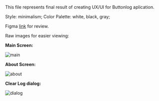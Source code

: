 This file represents final result of creating UX/UI for Buttonlog aplication. 

Style: minimalism;
Color Palette: white, black, gray;

Figma [link](https://www.figma.com/file/CCTH8dHGP8VzqF1XrrqAWu/ButtonLog-UI?node-id=4%3A267) for review.

Raw images for easier viewing:

**Main Screen:**

![main](https://user-images.githubusercontent.com/82474250/196437967-7d4e1d49-fe57-4e92-9651-b0ee026dbc79.png)


**About Screen:**

![about](https://user-images.githubusercontent.com/82474250/195093797-acf22e59-7c50-4eb8-948b-b9a4c5004ab1.png)

**Clear Log dialog:**

![dialog](https://user-images.githubusercontent.com/82474250/195093894-57dc790f-b26d-46aa-a190-48c75b50bdc3.png)

